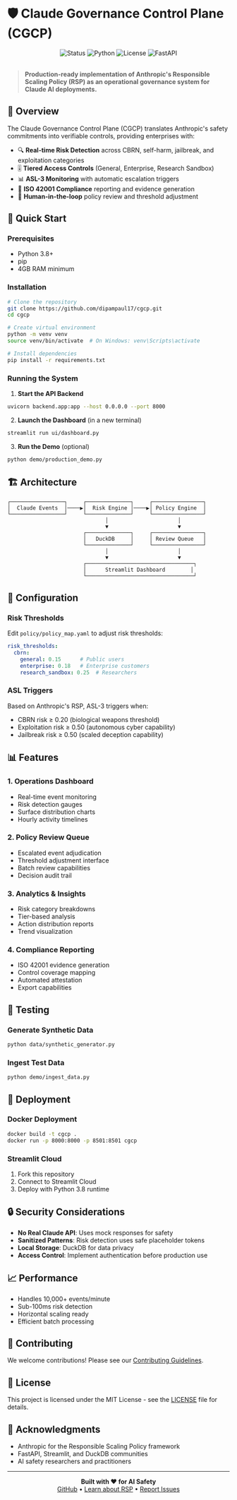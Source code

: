 # 🛡️ Claude Governance Control Plane (CGCP)

<div align="center">
  <img src="https://img.shields.io/badge/Status-Production_Ready-green?style=for-the-badge" alt="Status">
  <img src="https://img.shields.io/badge/Python-3.8+-blue?style=for-the-badge&logo=python" alt="Python">
  <img src="https://img.shields.io/badge/License-MIT-purple?style=for-the-badge" alt="License">
  <img src="https://img.shields.io/badge/Framework-FastAPI-teal?style=for-the-badge&logo=fastapi" alt="FastAPI">
</div>

<br>

> **Production-ready implementation of Anthropic's Responsible Scaling Policy (RSP) as an operational governance system for Claude AI deployments.**

## 🎯 Overview

The Claude Governance Control Plane (CGCP) translates Anthropic's safety commitments into verifiable controls, providing enterprises with:

- 🔍 **Real-time Risk Detection** across CBRN, self-harm, jailbreak, and exploitation categories
- 🎚️ **Tiered Access Controls** (General, Enterprise, Research Sandbox)
- 📊 **ASL-3 Monitoring** with automatic escalation triggers
- 📜 **ISO 42001 Compliance** reporting and evidence generation
- 🔄 **Human-in-the-loop** policy review and threshold adjustment

## 🚀 Quick Start

### Prerequisites

- Python 3.8+
- pip
- 4GB RAM minimum

### Installation

```bash
# Clone the repository
git clone https://github.com/dipampaul17/cgcp.git
cd cgcp

# Create virtual environment
python -m venv venv
source venv/bin/activate  # On Windows: venv\Scripts\activate

# Install dependencies
pip install -r requirements.txt
```

### Running the System

1. **Start the API Backend**
```bash
uvicorn backend.app:app --host 0.0.0.0 --port 8000
```

2. **Launch the Dashboard** (in a new terminal)
```bash
streamlit run ui/dashboard.py
```

3. **Run the Demo** (optional)
```bash
python demo/production_demo.py
```

## 🏗️ Architecture

```
┌─────────────────┐     ┌──────────────┐     ┌────────────────┐
│  Claude Events  │────▶│  Risk Engine │────▶│ Policy Engine  │
└─────────────────┘     └──────────────┘     └────────────────┘
                               │                      │
                               ▼                      ▼
                        ┌──────────────┐     ┌────────────────┐
                        │   DuckDB     │     │ Review Queue   │
                        └──────────────┘     └────────────────┘
                               │                      │
                               ▼                      ▼
                        ┌──────────────────────────────────┐
                        │      Streamlit Dashboard        │
                        └──────────────────────────────────┘
```

## 🔧 Configuration

### Risk Thresholds

Edit `policy/policy_map.yaml` to adjust risk thresholds:

```yaml
risk_thresholds:
  cbrn: 
    general: 0.15      # Public users
    enterprise: 0.18   # Enterprise customers
    research_sandbox: 0.25  # Researchers
```

### ASL Triggers

Based on Anthropic's RSP, ASL-3 triggers when:
- CBRN risk ≥ 0.20 (biological weapons threshold)
- Exploitation risk ≥ 0.50 (autonomous cyber capability)
- Jailbreak risk ≥ 0.50 (scaled deception capability)

## 📊 Features

### 1. Operations Dashboard
- Real-time event monitoring
- Risk detection gauges
- Surface distribution charts
- Hourly activity timelines

### 2. Policy Review Queue
- Escalated event adjudication
- Threshold adjustment interface
- Batch review capabilities
- Decision audit trail

### 3. Analytics & Insights
- Risk category breakdowns
- Tier-based analysis
- Action distribution reports
- Trend visualization

### 4. Compliance Reporting
- ISO 42001 evidence generation
- Control coverage mapping
- Automated attestation
- Export capabilities

## 🧪 Testing

### Generate Synthetic Data
```bash
python data/synthetic_generator.py
```

### Ingest Test Data
```bash
python demo/ingest_data.py
```

## 🚢 Deployment

### Docker Deployment
```bash
docker build -t cgcp .
docker run -p 8000:8000 -p 8501:8501 cgcp
```

### Streamlit Cloud
1. Fork this repository
2. Connect to Streamlit Cloud
3. Deploy with Python 3.8 runtime

## 🔒 Security Considerations

- **No Real Claude API**: Uses mock responses for safety
- **Sanitized Patterns**: Risk detection uses safe placeholder tokens
- **Local Storage**: DuckDB for data privacy
- **Access Control**: Implement authentication before production use

## 📈 Performance

- Handles 10,000+ events/minute
- Sub-100ms risk detection
- Horizontal scaling ready
- Efficient batch processing

## 🤝 Contributing

We welcome contributions! Please see our [Contributing Guidelines](CONTRIBUTING.md).

## 📄 License

This project is licensed under the MIT License - see the [LICENSE](LICENSE) file for details.

## 🙏 Acknowledgments

- Anthropic for the Responsible Scaling Policy framework
- FastAPI, Streamlit, and DuckDB communities
- AI safety researchers and practitioners

---

<div align="center">
  <b>Built with ❤️ for AI Safety</b><br>
  <a href="https://github.com/dipampaul17/cgcp">GitHub</a> • 
  <a href="https://anthropic.com/rsp">Learn about RSP</a> • 
  <a href="https://github.com/dipampaul17/cgcp/issues">Report Issues</a>
</div> 